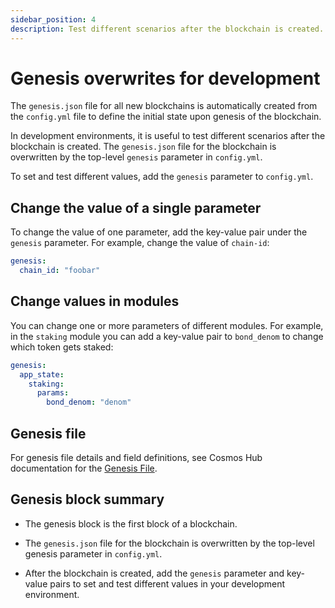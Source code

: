 ```yaml
---
sidebar_position: 4
description: Test different scenarios after the blockchain is created.
---
```


# Genesis overwrites for development

The `genesis.json` file for all new blockchains is automatically created from the `config.yml` file to define the
initial state upon genesis of the blockchain.

In development environments, it is useful to test different scenarios after the blockchain is created.
The `genesis.json` file for the blockchain is overwritten by the top-level `genesis` parameter in `config.yml`.

To set and test different values, add the `genesis` parameter to `config.yml`.

## Change the value of a single parameter

To change the value of one parameter, add the key-value pair under the `genesis` parameter. For example, change the
value of `chain-id`:

```yaml
genesis:
  chain_id: "foobar"
```

## Change values in modules

You can change one or more parameters of different modules. For example, in the `staking` module you can add a key-value
pair to `bond_denom` to change which token gets staked:

```yaml
genesis:
  app_state:
    staking:
      params:
        bond_denom: "denom"
```

## Genesis file

For genesis file details and field definitions, see Cosmos Hub documentation for
the [Genesis File](https://hub.cosmos.network/main/resources/genesis.html).

## Genesis block summary

- The genesis block is the first block of a blockchain.

- The `genesis.json` file for the blockchain is overwritten by the top-level genesis parameter in `config.yml`.

- After the blockchain is created, add the `genesis` parameter and key-value pairs to set and test different values in
  your development environment.
